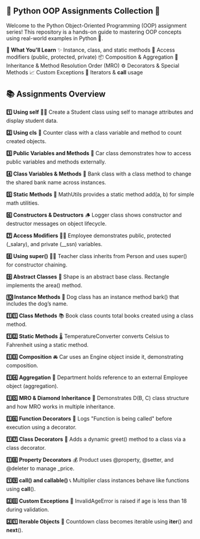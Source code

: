 ## 📘 Python OOP Assignments Collection 🚀
Welcome to the Python Object-Oriented Programming (OOP) assignment series!
This repository is a hands-on guide to mastering OOP concepts using real-world examples in Python 🐍.

**🧠 What You'll Learn**
✨ Instance, class, and static methods
🔐 Access modifiers (public, protected, private)
📦 Composition & Aggregation
🧱 Inheritance & Method Resolution Order (MRO)
⚙️ Decorators & Special Methods
📈 Custom Exceptions
🔁 Iterators & __call__ usage

## 📚 Assignments Overview
**1️⃣ Using self**
👨‍🎓 Create a Student class using self to manage attributes and display student data.

**2️⃣ Using cls**
🧮 Counter class with a class variable and method to count created objects.

**3️⃣ Public Variables and Methods**
🚗 Car class demonstrates how to access public variables and methods externally.

**4️⃣ Class Variables & Methods**
🏦 Bank class with a class method to change the shared bank name across instances.

**5️⃣ Static Methods**
🧮 MathUtils provides a static method add(a, b) for simple math utilities.

**6️⃣ Constructors & Destructors**
🪵 Logger class shows constructor and destructor messages on object lifecycle.

**7️⃣ Access Modifiers**
👩‍💼 Employee demonstrates public, protected (_salary), and private (__ssn) variables.

**8️⃣ Using super()**
👩‍🏫 Teacher class inherits from Person and uses super() for constructor chaining.

**9️⃣ Abstract Classes**
📐 Shape is an abstract base class. Rectangle implements the area() method.

**🔟 Instance Methods**
🐶 Dog class has an instance method bark() that includes the dog’s name.

**1️⃣1️⃣ Class Methods**
📚 Book class counts total books created using a class method.

**1️⃣2️⃣ Static Methods**
🌡️ TemperatureConverter converts Celsius to Fahrenheit using a static method.

**1️⃣3️⃣ Composition**
🚘 Car uses an Engine object inside it, demonstrating composition.

**1️⃣4️⃣ Aggregation**
🏢 Department holds reference to an external Employee object (aggregation).

**1️⃣5️⃣ MRO & Diamond Inheritance**
🔁 Demonstrates D(B, C) class structure and how MRO works in multiple inheritance.

**1️⃣6️⃣ Function Decorators**
🎀 Logs "Function is being called" before execution using a decorator.

**1️⃣7️⃣ Class Decorators**
🙋 Adds a dynamic greet() method to a class via a class decorator.

**1️⃣8️⃣ Property Decorators**
💰 Product uses @property, @setter, and @deleter to manage _price.

**1️⃣9️⃣ __call__() and callable()**
📞 Multiplier class instances behave like functions using __call__().

**2️⃣0️⃣ Custom Exceptions**
🚫 InvalidAgeError is raised if age is less than 18 during validation.

**2️⃣1️⃣ Iterable Objects**
🔢 Countdown class becomes iterable using __iter__() and __next__().

